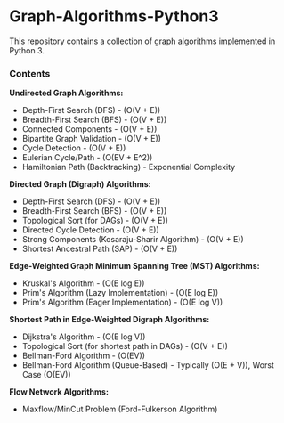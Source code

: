 # Graph-Algorithms-Python3
This repository contains a collection of graph algorithms implemented in Python 3.

### Contents

**Undirected Graph Algorithms:**
- Depth-First Search (DFS) - \(O(V + E)\)
- Breadth-First Search (BFS) - \(O(V + E)\)
- Connected Components - \(O(V + E)\)
- Bipartite Graph Validation - \(O(V + E)\)
- Cycle Detection - \(O(V + E)\)
- Eulerian Cycle/Path - \(O(EV + E^2)\)
- Hamiltonian Path (Backtracking) - Exponential Complexity

**Directed Graph (Digraph) Algorithms:**
- Depth-First Search (DFS) - \(O(V + E)\)
- Breadth-First Search (BFS) - \(O(V + E)\)
- Topological Sort (for DAGs) - \(O(V + E)\)
- Directed Cycle Detection - \(O(V + E)\)
- Strong Components (Kosaraju-Sharir Algorithm) - \(O(V + E)\)
- Shortest Ancestral Path (SAP) - \(O(V + E)\)

**Edge-Weighted Graph Minimum Spanning Tree (MST) Algorithms:**
- Kruskal's Algorithm - \(O(E log E)\)
- Prim's Algorithm (Lazy Implementation) - \(O(E log E)\)
- Prim's Algorithm (Eager Implementation) - \(O(E log V)\)

**Shortest Path in Edge-Weighted Digraph Algorithms:**
- Dijkstra's Algorithm - \(O(E log V)\)
- Topological Sort (for shortest path in DAGs) - \(O(V + E)\)
- Bellman-Ford Algorithm - \(O(EV)\)
- Bellman-Ford Algorithm (Queue-Based) - Typically \(O(E + V)\), Worst Case \(O(EV)\)

**Flow Network Algorithms:**
- Maxflow/MinCut Problem (Ford-Fulkerson Algorithm)
